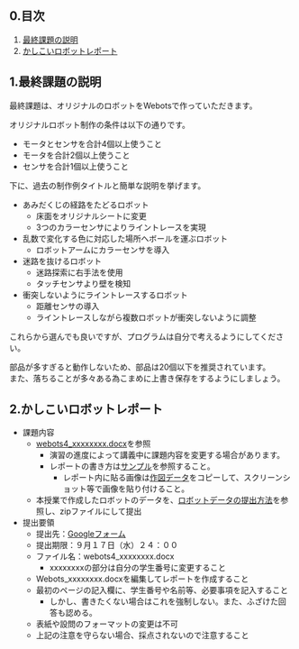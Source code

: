 ## 0.目次

1. [最終課題の説明](#1最終課題の説明)
2. [かしこいロボットレポート](#2かしこいロボットレポート)



## 1.最終課題の説明

最終課題は、オリジナルのロボットをWebotsで作っていただきます。

オリジナルロボット制作の条件は以下の通りです。
- モータとセンサを合計4個以上使うこと
- モータを合計2個以上使うこと
- センサを合計1個以上使うこと

下に、過去の制作例タイトルと簡単な説明を挙げます。

- あみだくじの経路をたどるロボット
    - 床面をオリジナルシートに変更
    - 3つのカラーセンサによりライントレースを実現
- 乱数で変化する色に対応した場所へボールを運ぶロボット
    - ロボットアームにカラーセンサを導入
- 迷路を抜けるロボット
    - 迷路探索に右手法を使用
    - タッチセンサより壁を検知
- 衝突しないようにライントレースするロボット
    - 距離センサの導入
    - ライントレースしながら複数ロボットが衝突しないように調整

これらから選んでも良いですが、プログラムは自分で考えるようにしてください。

部品が多すぎると動作しないため、部品は20個以下を推奨されています。  
また、落ちることが多々ある為こまめに上書き保存をするようにしましょう。



## 2.かしこいロボットレポート

- 課題内容
    - [webots4_xxxxxxxx.docx](./webots4_xxxxxxxx.docx)を参照
        - 演習の進度によって講義中に課題内容を変更する場合があります。
        - レポートの書き方は[サンプル](./webots4_sample.pdf)を参照すること。
            - レポート内に貼る画像は[作図データ](./レポート作成のための作図データ.pptx)をコピーして、スクリーンショット等で画像を貼り付けること。
    - 本授業で作成したロボットのデータを、[ロボットデータの提出方法](../ロボットデータの提出方法.md)を参照し、zipファイルにして提出
- 提出要領
    - 提出先：[Googleフォーム](https://forms.gle/UZoAzzpU4iCZ1gPv9)
    - 提出期限：９月１７日（水）２４：００
    - ファイル名：webots4_xxxxxxxx.docx
        - xxxxxxxxの部分は自分の学生番号に変更すること
    - Webots_xxxxxxxx.docxを編集してレポートを作成すること
    - 最初のページの記入欄に、学生番号や名前等、必要事項を記入すること
        - しかし、書きたくない場合はこれを強制しない。また、ふざけた回答も認める。
    - 表紙や設問のフォーマットの変更は不可
    - 上記の注意を守らない場合、採点されないので注意すること